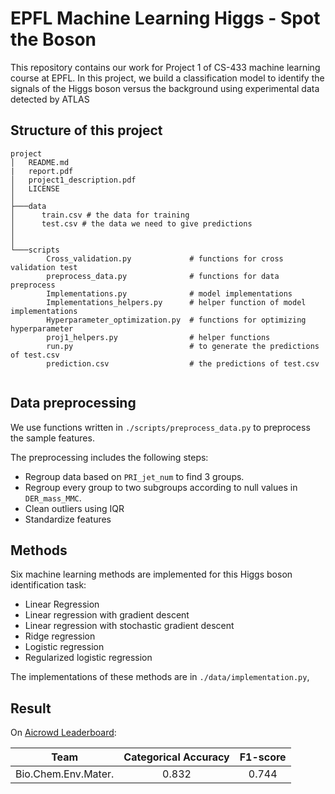 # EPFL Machine Learning Higgs - Spot the Boson


This repository contains our work for Project 1 of CS-433 machine learning course at EPFL. In this project, we build a classification model to identify the signals of the Higgs boson versus the background using experimental data detected by ATLAS

## Structure of this project
```
project
│   README.md
|   report.pdf
│   project1_description.pdf
│   LICENSE   
│
├───data
│      train.csv # the data for training
│      test.csv # the data we need to give predictions
│       
│   
└───scripts
        Cross_validation.py             # functions for cross validation test
        preprocess_data.py              # functions for data preprocess
        Implementations.py              # model implementations
        Implementations_helpers.py      # helper function of model implementations
        Hyperparameter_optimization.py  # functions for optimizing hyperparameter
        proj1_helpers.py                # helper functions
        run.py                          # to generate the predictions of test.csv
        prediction.csv                  # the predictions of test.csv
   
```
## Data preprocessing

We use functions written in `./scripts/preprocess_data.py` to preprocess the sample features. 

The preprocessing includes the following steps:

- Regroup data based on `PRI_jet_num` to find 3 groups.
- Regroup every group to two subgroups according to null values in `DER_mass_MMC`. 
- Clean outliers using IQR
- Standardize features



## Methods

Six machine learning methods are implemented for this Higgs boson identification task:

- Linear Regression
- Linear regression with gradient descent
- Linear regression with stochastic gradient descent
- Ridge regression
- Logistic regression
- Regularized logistic regression

The implementations of these methods are in `./data/implementation.py`,

## Result

On [Aicrowd Leaderboard](https://www.aicrowd.com/challenges/epfl-machine-learning-higgs/leaderboards):

|Team|Categorical Accuracy  |F1-score|
|:---:|:---:|:---:|
|Bio.Chem.Env.Mater.|0.832|0.744|